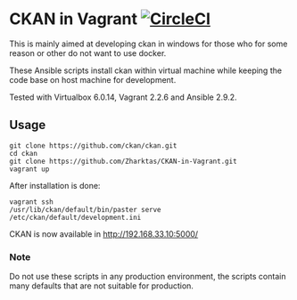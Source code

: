 # CKAN in Vagrant [![CircleCI](https://circleci.com/gh/Zharktas/CKAN-in-Vagrant.svg?style=svg)](https://circleci.com/gh/Zharktas/CKAN-in-Vagrant)

This is mainly aimed at developing ckan in windows for those who for some reason or other do not want to use docker.

These Ansible scripts install ckan within virtual machine while keeping the code base on host machine for development.

Tested with Virtualbox 6.0.14, Vagrant 2.2.6 and Ansible 2.9.2.

## Usage

```
git clone https://github.com/ckan/ckan.git
cd ckan
git clone https://github.com/Zharktas/CKAN-in-Vagrant.git
vagrant up
```

After installation is done:

```
vagrant ssh
/usr/lib/ckan/default/bin/paster serve /etc/ckan/default/development.ini
```

CKAN is now available in http://192.168.33.10:5000/

### Note

Do not use these scripts in any production environment, the scripts contain many defaults that are not suitable for production.
